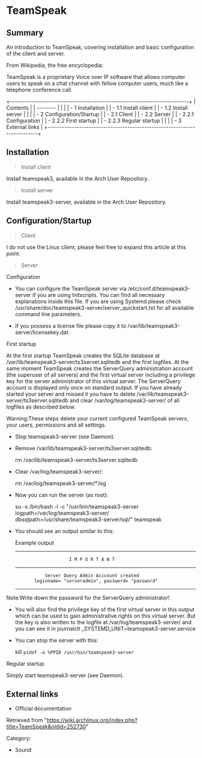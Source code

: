 TeamSpeak
=========

  Summary
  -------------------------------------------------------------------------------------------------------
  An introduction to TeamSpeak, covering installation and basic configuration of the client and server.

From Wikipedia, the free encyclopedia:

TeamSpeak is a proprietary Voice over IP software that allows computer
users to speak on a chat channel with fellow computer users, much like a
telephone conference call.

+--------------------------------------------------------------------------+
| Contents                                                                 |
| --------                                                                 |
|                                                                          |
| -   1 Installation                                                       |
|     -   1.1 Install client                                               |
|     -   1.2 Install server                                               |
|                                                                          |
| -   2 Configuration/Startup                                              |
|     -   2.1 Client                                                       |
|     -   2.2 Server                                                       |
|         -   2.2.1 Configuration                                          |
|         -   2.2.2 First startup                                          |
|         -   2.2.3 Regular startup                                        |
|                                                                          |
| -   3 External links                                                     |
+--------------------------------------------------------------------------+

Installation
------------

> Install client

Install teamspeak3, available in the Arch User Repository.

> Install server

Install teamspeak3-server, available in the Arch User Repository.

Configuration/Startup
---------------------

> Client

I do not use the Linux client, please feel free to expand this article
at this point.

> Server

Configuration

-   You can configure the TeamSpeak server via
    /etc/conf.d/teamspeak3-server if you are using Initscripts. You can
    find all necessary explanations inside this file. If you are using
    Systemd please check
    /usr/share/doc/teamspeak3-server/server_quickstart.txt for all
    available command line parameters.

-   If you possess a license file please copy it to
    /var/lib/teamspeak3-server/licensekey.dat.

First startup

At the first startup TeamSpeak creates the SQLite database at
/var/lib/teamspeak3-server/ts3server.sqlitedb and the first logfiles. At
the same moment TeamSpeak creates the ServerQuery administration account
(the superuser of all servers) and the first virtual server including a
privilege key for the server administrator of this virtual server. The
ServerQuery account is displayed only once on standard output. If you
have already started your server and missed it you have to delete
/var/lib/teamspeak3-server/ts3server.sqlitedb and clear
/var/log/teamspeak3-server/ of all logfiles as described below.

Warning:These steps delete your current configured TeamSpeak servers,
your users, permissions and all settings.

-   Stop teamspeak3-server (see Daemon).

-   Remove /var/lib/teamspeak3-server/ts3server.sqlitedb:

    rm /var/lib/teamspeak3-server/ts3server.sqlitedb

-   Clear /var/log/teamspeak3-server/:

    rm /var/log/teamspeak3-server/*.log

-   Now you can run the server (as root):

    su -s /bin/bash -l -c "/usr/bin/teamspeak3-server logpath=/var/log/teamspeak3-server/ dbsqlpath=/usr/share/teamspeak3-server/sql/" teamspeak

-   You should see an output similar to this:

    Example output

    ------------------------------------------------------------------
                            I M P O R T A N T                           
    ------------------------------------------------------------------
                   Server Query Admin Acccount created                 
               loginname= "serveradmin", password= "password"
    ------------------------------------------------------------------

Note:Write down the password for the ServerQuery administrator!

-   You will also find the privilege key of the first virtual server in
    this output which can be used to gain administrative rights on this
    virtual server. But the key is also written to the logfile at
    /var/log/teamspeak3-server/ and you can see it in
      journalctl _SYSTEMD_UNIT=teamspeak3-server.service 

-   You can stop the server with this:

    kill `pidof -o %PPID /usr/bin/teamspeak3-server`

Regular startup

Simply start teamspeak3-server (see Daemon).

External links
--------------

-   Official documentation

Retrieved from
"https://wiki.archlinux.org/index.php?title=TeamSpeak&oldid=252730"

Category:

-   Sound
